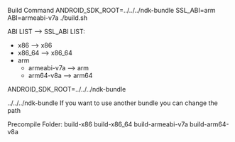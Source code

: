 Build Command
ANDROID_SDK_ROOT=../../../ndk-bundle SSL_ABI=arm ABI=armeabi-v7a ./build.sh

ABI LIST --> SSL_ABI LIST:
- x86 --> x86
- x86_64 --> x86_64
- arm  
  - armeabi-v7a --> arm
  - arm64-v8a --> arm64

ANDROID_SDK_ROOT=../../../ndk-bundle 

../../../ndk-bundle If you want to use another bundle you can change the path


Precompile Folder: build-x86 build-x86_64 build-armeabi-v7a build-arm64-v8a
